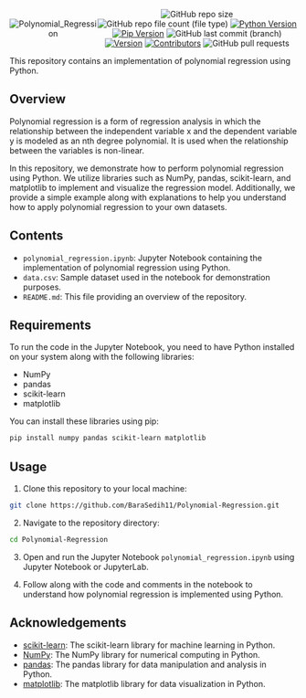 <div style="display:flex; justify-content: center; align-items: center ; height" 100vh" align=center>

![Polynomial_Regression](https://github.com/BaraSedih11/Polynomial-Regression/assets/98843912/62061da3-fb5f-4f90-9c35-d1ac2befa7ca)

   ![GitHub repo size](https://img.shields.io/github/repo-size/BaraSedih11/Polynomial-Regression) ![GitHub repo file count (file type)](https://img.shields.io/github/directory-file-count/BaraSedih11/Polynomial-Regression) [![Python Version](https://img.shields.io/badge/python-3.8-blue)](https://www.python.org/downloads/release/python-380/)
[![Pip Version](https://img.shields.io/badge/pip-21.0-orange)](https://pypi.org/project/pip/21.0/)
 ![GitHub last commit (branch)](https://img.shields.io/github/last-commit/BaraSedih11/Polynomial-Regression/main)
[![Version](https://img.shields.io/badge/version-v1.0.0-blue)](https://github.com/BaraSedih11/Polynomial-Regression/releases/tag/v1.0.0)
[![Contributors](https://img.shields.io/github/contributors/BaraSedih11/Polynomial-Regression)](https://github.com/BaraSedih11/Polynomial-Regression/graphs/contributors)
![GitHub pull requests](https://img.shields.io/github/issues-pr-raw/BaraSedih11/Polynomial-Regression)
<!-- ![GitHub issues](https://img.shields.io/github/issues-raw/BaraSedih11/Bookstore)  -->
</div>
This repository contains an implementation of polynomial regression using Python.

## Overview

Polynomial regression is a form of regression analysis in which the relationship between the independent variable x and the dependent variable y is modeled as an nth degree polynomial. It is used when the relationship between the variables is non-linear.

In this repository, we demonstrate how to perform polynomial regression using Python. We utilize libraries such as NumPy, pandas, scikit-learn, and matplotlib to implement and visualize the regression model. Additionally, we provide a simple example along with explanations to help you understand how to apply polynomial regression to your own datasets.

## Contents

- `polynomial_regression.ipynb`: Jupyter Notebook containing the implementation of polynomial regression using Python.
- `data.csv`: Sample dataset used in the notebook for demonstration purposes.
- `README.md`: This file providing an overview of the repository.

## Requirements

To run the code in the Jupyter Notebook, you need to have Python installed on your system along with the following libraries:

- NumPy
- pandas
- scikit-learn
- matplotlib

You can install these libraries using pip:

```bash
pip install numpy pandas scikit-learn matplotlib
```


## Usage

1. Clone this repository to your local machine:

```bash
git clone https://github.com/BaraSedih11/Polynomial-Regression.git
```

2. Navigate to the repository directory:

```bash
cd Polynomial-Regression
```

3. Open and run the Jupyter Notebook `polynomial_regression.ipynb` using Jupyter Notebook or JupyterLab.

4. Follow along with the code and comments in the notebook to understand how polynomial regression is implemented using Python.

## Acknowledgements

- [scikit-learn](https://scikit-learn.org/): The scikit-learn library for machine learning in Python.
- [NumPy](https://numpy.org/): The NumPy library for numerical computing in Python.
- [pandas](https://pandas.pydata.org/): The pandas library for data manipulation and analysis in Python.
- [matplotlib](https://matplotlib.org/): The matplotlib library for data visualization in Python.
